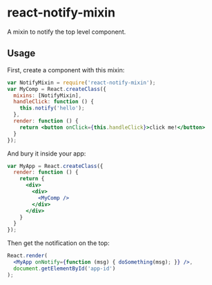 # react-notify-mixin

A mixin to notify the top level component.

## Usage

First, create a component with this mixin:

```jsx
var NotifyMixin = require('react-notify-mixin');
var MyComp = React.createClass({
  mixins: [NotifyMixin],
  handleClick: function () {
    this.notify('hello');
  },
  render: function () {
    return <button onClick={this.handleClick}>click me!</button>
  }
});
```

And bury it inside your app:

```jsx
var MyApp = React.createClass({
  render: function () {
    return {
      <div>
        <div>
          <MyComp />
        </div>
      </div>
    }
  }
});
```

Then get the notification on the top:

```jsx
React.render(
  <MyApp onNotify={function (msg) { doSomething(msg); }} />,
  document.getElementById('app-id')
);
```
